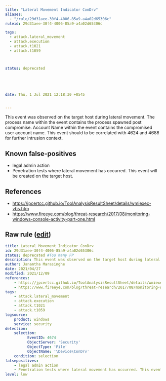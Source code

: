 ```yaml
---
title: "Lateral Movement Indicator ConDrv"
aliases:
  - "/rule/29d31aee-30f4-4006-85a9-a4a02d65306c"
ruleid: 29d31aee-30f4-4006-85a9-a4a02d65306c

tags:
  - attack.lateral_movement
  - attack.execution
  - attack.t1021
  - attack.t1059



status: deprecated





date: Thu, 1 Jul 2021 12:18:30 +0545


---
```


This event was observed on the target host during lateral movement. The process name within the event contains the process spawned post compromise. Account Name within the event contains the compromised user account name. This event should to be correlated with 4624 and 4688 for further intrusion context.

<!--more-->


## Known false-positives

* legal admin action
* Penetration tests where lateral movement has occurred. This event will be created on the target host.



## References

* https://jpcertcc.github.io/ToolAnalysisResultSheet/details/wmiexec-vbs.htm
* https://www.fireeye.com/blog/threat-research/2017/08/monitoring-windows-console-activity-part-one.html


## Raw rule ([edit](https://github.com/SigmaHQ/sigma/edit/master/rules/windows/builtin/security/win_lateral_movement_condrv.yml))
```yaml
title: Lateral Movement Indicator ConDrv
id: 29d31aee-30f4-4006-85a9-a4a02d65306c
status: deprecated #Too many FP
description: This event was observed on the target host during lateral movement. The process name within the event contains the process spawned post compromise. Account Name within the event contains the compromised user account name. This event should to be correlated with 4624 and 4688 for further intrusion context.
author: Janantha Marasinghe
date: 2021/04/27
modified: 2021/12/09
references:
    - https://jpcertcc.github.io/ToolAnalysisResultSheet/details/wmiexec-vbs.htm
    - https://www.fireeye.com/blog/threat-research/2017/08/monitoring-windows-console-activity-part-one.html
tags:
    - attack.lateral_movement
    - attack.execution
    - attack.t1021  
    - attack.t1059
logsource:
    product: windows
    service: security
detection:
    selection:
          EventID: 4674
          ObjectServer: 'Security'
          ObjectType: 'File'
          ObjectName: '\Device\ConDrv'
    condition: selection
falsepositives:
    - legal admin action
    - Penetration tests where lateral movement has occurred. This event will be created on the target host.
level: low

```
